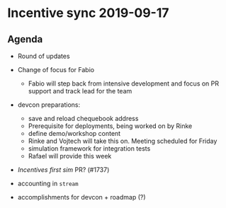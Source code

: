# Incentive sync 2019-09-17
## Agenda ##
* Round of updates
* Change of focus for Fabio
  - Fabio will step back from intensive development and focus on PR support and track lead for the team
* devcon preparations:
   * save and reload chequebook address
   - Prerequisite for deployments, being worked on by Rinke
   * define demo/workshop content
   - Rinke and Vojtech will take this on. Meeting scheduled for Friday
   * simulation framework for integration tests
   - Rafael will provide this week

* _Incentives first sim_ PR? (#1737)
* accounting in `stream`
* accomplishments for devcon + roadmap (?)
